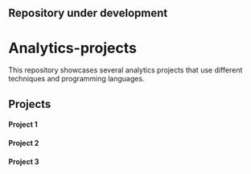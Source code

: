 ## Repository under development

# Analytics-projects
This repository showcases several analytics projects that use different techniques and programming languages.

## Projects

#### Project 1

#### Project 2

#### Project 3
